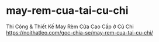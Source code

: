 # may-rem-cua-tai-cu-chi
Thi Công &amp; Thiết Kế May Rèm Cửa Cao Cấp ở Củ Chi   https://noithatleo.com/goc-chia-se/may-rem-cua-tai-cu-chi/
